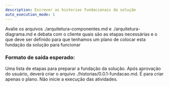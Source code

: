 ```yaml
---
description: Escrever as historias fundacionais da solução
auto_execution_mode: 1
---
```


Avalie os arquivos ./arquitetura-componentes.md e ./arquitetura-diagrama.md e debata com o cliente quais são as etapas necessárias e o que deve ser definido para que tenhamos um plano de colocar esta fundação da solução para funcionar

### Formato de saída esperado:

Uma lista de etapas para preparar a fundação da solução. Após aprovação do usuário, deverá criar o arquivo ./historias/0.0.1-fundacao.md.
É para criar apenas o plano. Não inicie a execução das atividades.